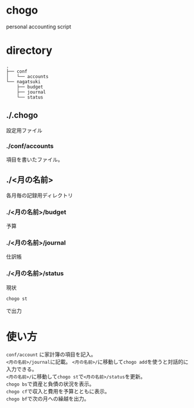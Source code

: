 # chogo
personal accounting script

# directory
```
.
├── conf
│   └── accounts
└── nagatsuki
    ├── budget
    ├── journal
    └── status
```
## ./.chogo
設定用ファイル

### ./conf/accounts
項目を書いたファイル。

## ./<月の名前>
各月毎の記録用ディレクトリ
### ./<月の名前>/budget
予算
### ./<月の名前>/journal
仕訳帳
### ./<月の名前>/status
現状  
```bash
chogo st
```
で出力

# 使い方
`conf/account` に家計簿の項目を記入。  
`<月の名前>/journal`に記載。
`<月の名前>/`に移動して`chogo add`を使うと対話的に入力できる。  
`<月の名前>/`に移動して`chogo st`で`<月の名前>/status`を更新。  
`chogo bs`で資産と負債の状況を表示。  
`chogo cf`で収入と費用を予算とともに表示。  
`chogo bf`で次の月への繰越を出力。
